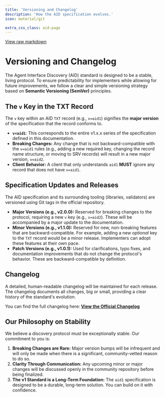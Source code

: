 ```yaml
---
title: 'Versioning and Changelog'
description: 'How the AID specification evolves.'
icon: material/git

extra_css_class: aid-page
---
```


[View raw markdown](https://github.com/agentcommunity/agent-interface-discovery/raw/main/packages/docs/versioning.md)

# Versioning and Changelog

The Agent Interface Discovery (AID) standard is designed to be a stable, living protocol. To ensure predictability for implementers while allowing for future improvements, we follow a clear and simple versioning strategy based on **Semantic Versioning (SemVer)** principles.

## The `v` Key in the TXT Record

The `v` key within an AID `TXT` record (e.g., `v=aid1`) signifies the **major version** of the specification that the record conforms to.

- **`v=aid1`**: This corresponds to the entire v1.x.x series of the specification defined in this documentation.
- **Breaking Changes:** Any change that is not backward-compatible with the `v=aid1` rules (e.g., adding a new required key, changing the record name structure, or moving to SRV records) will result in a new major version, `v=aid2`.
- **Client Behavior:** A client that only understands `aid1` **MUST** ignore any record that does not have `v=aid1`.

## Specification Updates and Releases

The AID specification and its surrounding tooling (libraries, validators) are versioned using Git tags in the official repository.

- **Major Versions (e.g., v2.0.0):** Reserved for breaking changes to the protocol, requiring a new `v` key (e.g., `v=aid2`). These will be accompanied by a major update to the documentation.
- **Minor Versions (e.g., v1.1.0):** Reserved for new, non-breaking features that are backward-compatible. For example, adding a new _optional_ key to the `TXT` record would be a minor release. Implementers can adopt these features at their own pace.
- **Patch Versions (e.g., v1.0.1):** Used for clarifications, typo fixes, and documentation improvements that do not change the protocol's behavior. These are backward-compatible by definition.

## Changelog

A detailed, human-readable changelog will be maintained for each release. The changelog documents all changes, big or small, providing a clear history of the standard's evolution.

You can find the full changelog here:
[**View the Official Changelog**](changelog.md)

## Our Philosophy on Stability

We believe a discovery protocol must be exceptionally stable. Our commitment to you is:

1.  **Breaking Changes are Rare:** Major version bumps will be infrequent and will only be made when there is a significant, community-vetted reason to do so.
2.  **Clarity Through Communication:** Any upcoming minor or major changes will be discussed openly in the community repository before being finalized.
3.  **The v1 Standard is a Long-Term Foundation:** The `aid1` specification is designed to be a durable, long-term solution. You can build on it with confidence.
